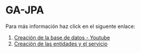 # GA-JPA

Para más información haz click en el siguente enlace: 

1.  [Creación de la base de datos - Youtube](https://youtu.be/pPQ5Ul2-RFs)
2.  [Creación de las entidades y el servicio](https://youtu.be/kZQ60EW6gLg)


